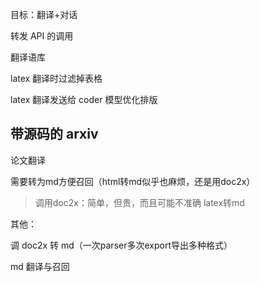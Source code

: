 目标：翻译+对话



转发 API 的调用



翻译语库



latex 翻译时过滤掉表格



latex 翻译发送给 coder 模型优化排版



## 带源码的 arxiv 

论文翻译

需要转为md方便召回（html转md似乎也麻烦，还是用doc2x）

> 调用doc2x：简单，但贵，而且可能不准确
> latex转md



其他：

调 doc2x 转 md（一次parser多次export导出多种格式）

md 翻译与召回

